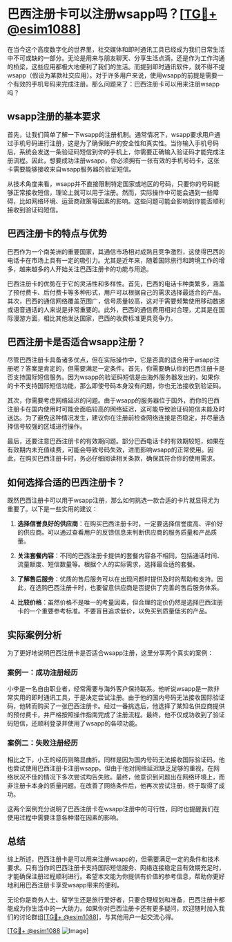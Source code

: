 # 巴西注册卡可以注册wsapp吗？[[TG💪+ @esim1088](https://t.me/s/esim1088)]

在当今这个高度数字化的世界里，社交媒体和即时通讯工具已经成为我们日常生活中不可或缺的一部分。无论是用来与朋友聊天、分享生活点滴，还是作为工作沟通的桥梁，这些应用都极大地便利了我们的生活。而提到即时通讯软件，就不得不提wsapp（假设为某款社交应用）。对于许多用户来说，使用wsapp的前提是需要一个有效的手机号码来完成注册。那么问题来了：巴西注册卡可以用来注册wsapp吗？

## wsapp注册的基本要求

首先，让我们简单了解一下wsapp的注册机制。通常情况下，wsapp要求用户通过手机号码进行注册，这是为了确保账户的安全性和真实性。当你输入手机号码后，系统会发送一条验证码短信到你的手机上，你需要正确输入验证码才能完成注册流程。因此，想要成功注册wsapp，你必须拥有一张有效的手机号码卡，这张卡需要能够接收来自wsapp服务器的验证短信。

从技术角度来看，wsapp并不直接限制特定国家或地区的号码，只要你的号码能够正常接收短信，理论上就可以用于注册。然而，实际操作中可能会遇到一些障碍，比如网络环境、运营商政策等因素的影响。这些问题可能会影响到你能否顺利接收到验证码短信。

## 巴西注册卡的特点与优势

巴西作为一个南美洲的重要国家，其通信市场相对成熟且竞争激烈，这使得巴西的电话卡在市场上具有一定的吸引力。尤其是近年来，随着国际旅行和跨境工作的增多，越来越多的人开始关注巴西注册卡的功能与用途。

巴西注册卡的优势在于它的灵活性和多样性。首先，巴西的电话卡种类繁多，涵盖了预付费卡、后付费卡等多种形式，用户可以根据自己的需求选择最适合的产品。其次，巴西的通信网络覆盖范围广，信号质量较高，这对于需要频繁使用移动数据或语音通话的人来说是非常重要的。此外，巴西的通信费用相对合理，尤其是在国际漫游方面，相比其他发达国家，巴西的收费标准更具竞争力。

## 巴西注册卡是否适合wsapp注册？

尽管巴西注册卡具备诸多优点，但在实际操作中，它是否真的适合用于wsapp注册呢？答案是肯定的，但需要满足一定条件。首先，你需要确认你的巴西注册卡是否支持国际短信服务。因为wsapp的验证码短信是由海外服务器发出的，如果你的卡不支持国际短信功能，那么即使号码本身没有问题，你也无法接收到验证码。

其次，你需要考虑网络延迟的问题。由于wsapp的服务器位于国外，而你的巴西注册卡在国内使用时可能会面临较高的网络延迟，这可能导致验证码短信未能及时送达。为了避免这种情况发生，建议你在注册前检查网络连接是否稳定，并尽量选择信号较强的区域进行操作。

最后，还要注意巴西注册卡的有效期问题。部分巴西电话卡的有效期较短，如果在有效期内未充值续费，可能会导致号码失效，进而影响wsapp的正常使用。因此，在购买巴西注册卡时，务必仔细阅读相关条款，确保其符合你的使用需求。

## 如何选择合适的巴西注册卡？

既然巴西注册卡可以用于wsapp注册，那么如何挑选一款合适的卡片就显得尤为重要了。以下是一些实用的建议：

1. **选择信誉良好的供应商**：在购买巴西注册卡时，一定要选择信誉度高、评价好的供应商。可以通过查看用户的反馈信息来判断供应商的服务质量和产品质量。
   
2. **关注套餐内容**：不同的巴西注册卡提供的套餐内容各不相同，包括通话时间、流量额度、短信数量等。根据个人的实际需求，选择最合适的套餐。

3. **了解售后服务**：优质的售后服务可以在出现问题时提供及时的帮助和支持。因此，在选购巴西注册卡时，也要留意供应商是否提供了完善的售后服务体系。

4. **比较价格**：虽然价格不是唯一的考量因素，但合理的定价仍然是选择巴西注册卡的一个重要参考标准。不要盲目追求低价，以免买到质量低劣的产品。

## 实际案例分析

为了更好地说明巴西注册卡是否适合wsapp注册，这里分享两个真实的案例：

### 案例一：成功注册经历

小李是一名自由职业者，经常需要与海外客户保持联系。他听说wsapp是一款非常实用的即时通讯工具，于是决定尝试注册。由于他的国内号码无法接收国际验证码，他转而购买了一张巴西注册卡。经过一番挑选后，他选择了某知名供应商提供的预付费卡，并严格按照操作指南完成了注册流程。最终，他不仅成功收到了验证码短信，还顺利登录并使用了wsapp的各项功能。

### 案例二：失败注册经历

相比之下，小王的经历则略显曲折。同样是因为国内号码无法接收国际验证码，他也尝试使用巴西注册卡注册wsapp。但由于他对网络延迟缺乏足够的重视，在网络状况不佳的情况下多次尝试均告失败。最终，他意识到问题出在网络环境上，而非注册卡本身的质量问题。在改善了网络条件后，他再次尝试注册，终于取得了成功。

这两个案例充分说明了巴西注册卡在wsapp注册中的可行性，同时也提醒我们在使用过程中需要注意各种潜在因素的影响。

## 总结

综上所述，巴西注册卡是可以用来注册wsapp的，但需要满足一定的条件和技术要求。只有当你的巴西注册卡支持国际短信服务、网络连接稳定且有效期充足时，才能确保注册过程顺利进行。希望本文能为你提供有价值的参考信息，帮助你更好地利用巴西注册卡享受wsapp带来的便利。

无论你是商务人士、留学生还是旅行爱好者，只要合理规划和准备，巴西注册卡都能成为你生活中的一大助力。如果你对巴西注册卡还有更多疑问，欢迎随时加入我们的讨论群组[[TG💪+ @esim1088](https://t.me/s/esim1088)]，与其他用户一起交流心得。

[[TG💪+ @esim1088](https://t.me/s/esim1088) ![Image](https://i.postimg.cc/4NQfJmqS/Snipaste-2025-05-13-00-14-12.png)]